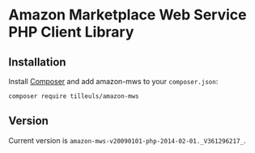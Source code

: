 Amazon Marketplace Web Service PHP Client Library
=================================================

Installation
------------

Install [Composer](http://getcomposer.org/) and add amazon-mws to your `composer.json`:

    composer require tilleuls/amazon-mws

Version
-------

Current version is `amazon-mws-v20090101-php-2014-02-01._V361296217_`.
